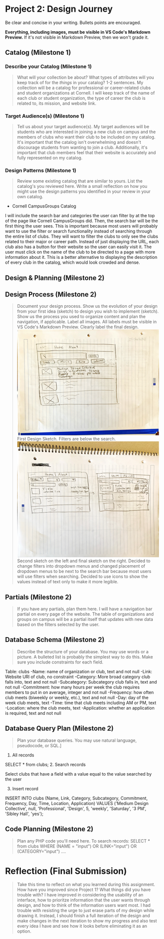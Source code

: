 # Project 2: Design Journey

Be clear and concise in your writing. Bullets points are encouraged.

**Everything, including images, must be visible in VS Code's Markdown Preview.** If it's not visible in Markdown Preview, then we won't grade it.

## Catalog (Milestone 1)

### Describe your Catalog (Milestone 1)
> What will your collection be about? What types of attributes will you keep track of for the *things* in your catalog? 1-2 sentences.
My collection will be a catalog for professional or career-related clubs and student organizations at Cornell. I will keep track of the name of each club or student organization, the type of career the club is related to, its mission, and website link.

### Target Audience(s) (Milestone 1)
> Tell us about your target audience(s).
My target audiences will be students who are interested in joining a new club on campus and the members of clubs who want their club to be included on my catalog. It's important that the catalog isn't overwhelming and doesn't discourage students from wanting to join a club. Additionally, it's important that club members feel that their website is accurately and fully represented on my catalog.


### Design Patterns (Milestone 1)
> Review some existing catalog that are similar to yours. List the catalog's you reviewed here. Write a small reflection on how you might use the design patterns you identified in your review in your own catalog.
* Cornell CampusGroups Catalog

I will include the search bar and categories the user can filter by at the top of the page like Cornell CampusGroups did. Then, the search bar will be the first thing the user sees. This is important because most users will probably want to use the filter or search functionality instead of searching through the entire list of clubs. They will want to filter the clubs to only see the clubs related to their major or career path. Instead of just displaying the URL, each club also has a button for their website so the user can easily visit it. The user must click on the name of the club to be directed to a page with more information about it. This is a better alternative to displaying the description of every club in the catalog, which would look crowded and dense.

## Design & Planning (Milestone 2)

## Design Process (Milestone 2)
> Document your design process. Show us the evolution of your design from your first idea (sketch) to design you wish to implement (sketch). Show us the process you used to organize content and plan the navigation, if applicable.
> Label all images. All labels must be visible in VS Code's Markdown Preview.
> Clearly label the final design.
![First Design Sketch](first.jpg)
First Design Sketch. Filters are below the search.
![Second sketch on left and final on right](second.jpg)
Second sketch on the left and final sketch on the right. Decided to change filters into dropdown menus and changed placement of
dropdown menus to be next to the search bar because most users will use filters when searching. Decided to use icons to show the values
instead of text only to make it more legible.

## Partials (Milestone 2)
> If you have any partials, plan them here.
I will have a navigation bar partial on every page of the website. The table of
organizations and groups on campus
will be a partial itself that updates with new data based on the filters
selected by the user.

## Database Schema (Milestone 2)
> Describe the structure of your database. You may use words or a picture. A bulleted list is probably the simplest way to do this. Make sure you include constraints for each field.

Table: clubs
-Name: name of organization or club, text and not null
-Link: Website URl of club, no constraint
-Category: More broad category club falls into, text and not null
-Subcategory: Subcategory club falls in, text and not null
-Commitment: how many hours per week the club requires members to put in on average, integer and not null
-Frequency: how often club meets (biweekly or weekly, etc.), text and not null
-Day: day of the week club meets, text
-Time: time that club meets including AM or PM, text
-Location: where the club meets, text
-Application: whether an application is required, text and not null


## Database Query Plan (Milestone 2)
> Plan your database queries. You may use natural language, pseudocode, or SQL.]

1. All records

SELECT * from clubs;
2. Search records

Select clubs that have a field with a value equal to the value searched by the user


3. Insert record

INSERT INTO clubs (Name, Link, Category, Subcategory, Commitment, Frequency, Day, Time, Location, Application)
VALUES ('Medium Design Collective', null, 'Professional', 'Design', 5, 'weekly', 'Saturday', '3 PM', 'Sibley Hall', 'yes');

## Code Planning (Milestone 2)
> Plan any PHP code you'll need here.
To search records:
SELECT * from clubs WHERE (NAME = "input") OR (LINK="input") OR (CATEGORY="input") ....

# Reflection (Final Submission)
> Take this time to reflect on what you learned during this assignment. How have you improved since Project 1? What things did you have trouble with?
I have improved in considering the usability of an interface, how to prioritze information that the user wants through design, and
how to think of the information users want most. I had trouble with resisting the urge to just erase parts of my design while drawing it. Instead, I should finish a full iteration of the design and make changes in the next iteration to show my progress and also test every idea I have and see how it looks before eliminating it as an option.
